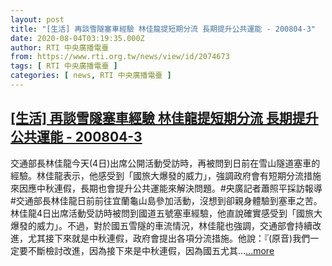 ```yaml
---
layout: post
title: "[生活] 再談雪隧塞車經驗 林佳龍提短期分流 長期提升公共運能 - 200804-3"
date: 2020-08-04T03:19:35.000Z
author: RTI 中央廣播電臺
from: https://www.rti.org.tw/news/view/id/2074673
tags: [ RTI 中央廣播電臺 ]
categories: [ news, RTI 中央廣播電臺 ]
---
```

<!--1596511175000-->
[[生活] 再談雪隧塞車經驗 林佳龍提短期分流 長期提升公共運能 - 200804-3](https://www.rti.org.tw/news/view/id/2074673)
------

<div>
交通部長林佳龍今天(4日)出席公開活動受訪時，再被問到日前在雪山隧道塞車的經驗。林佳龍表示，他感受到「國旅大爆發的威力」，強調政府會有短期分流措施來因應中秋連假，長期也會提升公共運能來解決問題。#央廣記者蕭照平採訪報導#交通部長林佳龍日前前往宜蘭龜山島參加活動，沒想到卻親身體驗到塞車之苦。林佳龍4日出席活動受訪時被問到國道五號塞車經驗，他直說確實感受到「國旅大爆發的威力」。不過，對於國五雪隧的車流情況，林佳龍也強調，交通部會持續改進，尤其接下來就是中秋連假，政府會提出各項分流措施。他說：『(原音)我們一定要不斷檢討改進，因為接下來是中秋連假，因為國五尤其...<a target="_blank" href="https://www.rti.org.tw/news/view/id/2074673">...more</a>
</div>
